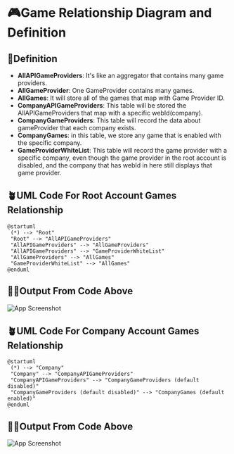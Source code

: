 # 🎮Game Relationship Diagram and Definition

## 📑Definition

* **AllAPIGameProviders**: It's like an aggregator that contains many game providers.
* **AllGameProvider**: One GameProvider contains many games.
* **AllGames**: It will store all of the games that map with Game Provider ID.
* **CompanyAPIGameProviders**: This table will be stored the AllAPIGameProviders that map with a specific webId(company).
* **CompanyGameProviders**: This table will record the data about gameProvider that each company exists.
* **CompanyGames**: in this table, we store any game that is enabled with the specific company.
* **GameProviderWhiteList**: This table will record the game provider with a specific company, even though the game provider in the root account is disabled, and the company that has webId in here still displays that game provider.

## 🪴UML Code For Root Account Games Relationship

```uml
@startuml
 (*) --> "Root"
 "Root" --> "AllAPIGameProviders"
 "AllAPIGameProviders" --> "AllGameProviders"
 "AllAPIGameProviders" --> "GameProviderWhiteList"
 "AllGameProviders" --> "AllGames"
 "GameProviderWhiteList" --> "AllGames"
@enduml
```


## 👨‍💻Output From Code Above

![App Screenshot](http://www.plantuml.com/plantuml/png/SoWkIImgAStDuLBGqD9KqDMrKr0AoiylKUA2qX0XnvmSnm1FzyJSr82Y_BBCbDIYOYKkhC883IIeHXOBpyWiIVN9B2w1Qi5ZEj1K77enr3cavgK0VGa0)

## 🪴UML Code For Company Account Games Relationship

```uml
@startuml
 (*) --> "Company"
 "Company" --> "CompanyAPIGameProviders"
 "CompanyAPIGameProviders" --> "CompanyGameProviders (default disabled)"
 "CompanyGameProviders (default disabled)" --> "CompanyGames (default enabled)"
@enduml
```


## 👨‍💻Output From Code Above

![App Screenshot](http://www.plantuml.com/plantuml/png/SoWkIImgAStDuLBGqD9KqDMrKr1opiyjICohLE92C54a70CytHDpKmEAyiioKrABYk4ACQLGDQ98AMYafAObbkQKAAHa5YScvQIcQ2fn4QqKqs0aLQbvCFCSKlDIW9u30000)
